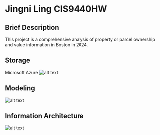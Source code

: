 # Jingni Ling CIS9440HW

## Brief Description 
This project is a comprehensive analysis of property or parcel ownership and value information in Boston in 2024.

## Storage
Microsoft Azure
![alt text](https://github.com/JingniLing/HW-1-and-2/blob/main/Pictures/microsoftazure.png)

## Modeling
![alt text](https://github.com/JingniLing/HW-1-and-2/blob/main/Pictures/DbSchema_Modeling.png)

## Information Architecture
![alt text](https://github.com/JingniLing/HW-1-and-2/blob/main/Pictures/Information%20Art..jpg)

